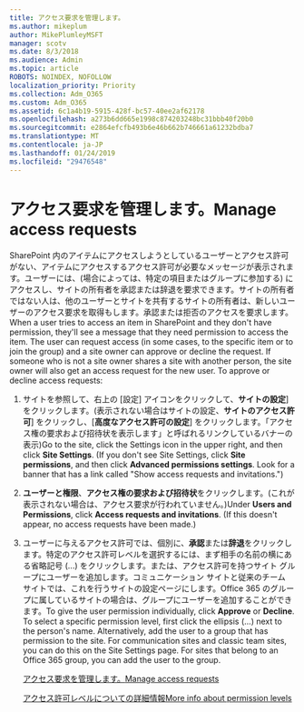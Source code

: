 ```yaml
---
title: アクセス要求を管理します。
ms.author: mikeplum
author: MikePlumleyMSFT
manager: scotv
ms.date: 8/3/2018
ms.audience: Admin
ms.topic: article
ROBOTS: NOINDEX, NOFOLLOW
localization_priority: Priority
ms.collection: Adm_O365
ms.custom: Adm_O365
ms.assetid: 6c1a4b19-5915-428f-bc57-40ee2af62178
ms.openlocfilehash: a273b6dd665e1998c874203248bc31bbb40f20b0
ms.sourcegitcommit: e2864efcfb493b6e46b662b746661a61232bdba7
ms.translationtype: MT
ms.contentlocale: ja-JP
ms.lasthandoff: 01/24/2019
ms.locfileid: "29476548"
---
```

# <a name="manage-access-requests"></a><span data-ttu-id="2eaaf-102">アクセス要求を管理します。</span><span class="sxs-lookup"><span data-stu-id="2eaaf-102">Manage access requests</span></span>

<span data-ttu-id="2eaaf-p101">SharePoint 内のアイテムにアクセスしようとしているユーザーとアクセス許可がない、アイテムにアクセスするアクセス許可が必要なメッセージが表示されます。ユーザーには、(場合によっては、特定の項目またはグループに参加する) にアクセスし、サイトの所有者を承認または辞退を要求できます。サイトの所有者ではない人は、他のユーザーとサイトを共有するサイトの所有者は、新しいユーザーのアクセス要求を取得もします。承認または拒否のアクセスを要求します。</span><span class="sxs-lookup"><span data-stu-id="2eaaf-p101">When a user tries to access an item in SharePoint and they don't have permission, they'll see a message that they need permission to access the item. The user can request access (in some cases, to the specific item or to join the group) and a site owner can approve or decline the request. If someone who is not a site owner shares a site with another person, the site owner will also get an access request for the new user. To approve or decline access requests:</span></span>
  
1. <span data-ttu-id="2eaaf-p102">サイトを参照して、右上の [設定] アイコンをクリックして、**サイトの設定**] をクリックします。(表示されない場合はサイトの設定、**サイトのアクセス許可**] をクリックし、[**高度なアクセス許可の設定**] をクリックします。「アクセス権の要求および招待状を表示します」と呼ばれるリンクしているバナーの表示)</span><span class="sxs-lookup"><span data-stu-id="2eaaf-p102">Go to the site, click the Settings icon in the upper right, and then click **Site Settings**. (If you don't see Site Settings, click **Site permissions**, and then click **Advanced permissions settings**. Look for a banner that has a link called "Show access requests and invitations.")</span></span>
    
2. <span data-ttu-id="2eaaf-p103">**ユーザーと権限**、**アクセス権の要求および招待状**をクリックします。(これが表示されない場合は、アクセス要求が行われていません。)</span><span class="sxs-lookup"><span data-stu-id="2eaaf-p103">Under **Users and Permissions**, click **Access requests and invitations**. (If this doesn't appear, no access requests have been made.)</span></span>
    
3. <span data-ttu-id="2eaaf-p104">ユーザーに与えるアクセス許可では、個別に、**承認**または**辞退**をクリックします。特定のアクセス許可レベルを選択するには、まず相手の名前の横にある省略記号 (...) をクリックします。または、アクセス許可を持つサイト グループにユーザーを追加します。コミュニケーション サイトと従来のチーム サイトでは、これを行うサイトの設定ページにします。Office 365 のグループに属しているサイトの場合は、グループにユーザーを追加することができます。</span><span class="sxs-lookup"><span data-stu-id="2eaaf-p104">To give the user permission individually, click **Approve** or **Decline**. To select a specific permission level, first click the ellipsis (...) next to the person's name. Alternatively, add the user to a group that has permission to the site. For communication sites and classic team sites, you can do this on the Site Settings page. For sites that belong to an Office 365 group, you can add the user to the group.</span></span>
    
    [<span data-ttu-id="2eaaf-117">アクセス要求を管理します。</span><span class="sxs-lookup"><span data-stu-id="2eaaf-117">Manage access requests </span></span>](https://go.microsoft.com/fwlink/?linkid=2008747)
    
    [<span data-ttu-id="2eaaf-118">アクセス許可レベルについての詳細情報</span><span class="sxs-lookup"><span data-stu-id="2eaaf-118">More info about permission levels</span></span>](https://go.microsoft.com/fwlink/?linkid=867071)
    

